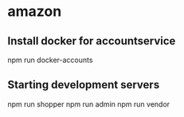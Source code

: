 # amazon


## Install docker for accountservice
npm run docker-accounts

## Starting development servers
npm run shopper
npm run admin
npm run vendor
